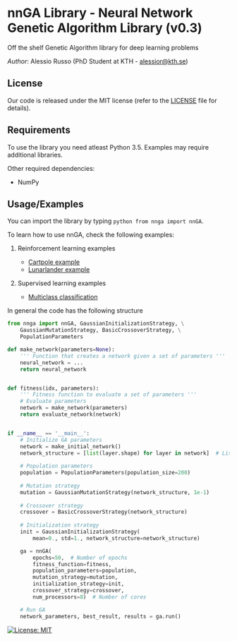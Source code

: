 # nnGA Library - Neural Network Genetic Algorithm Library (v0.3)

Off the shelf Genetic Algorithm library for deep learning problems

_Author_: Alessio Russo (PhD Student at KTH - alessior@kth.se)

## License
Our code is released under the MIT license (refer to the [LICENSE](https://github.com/rssalessio/PoisoningDataDrivenControl/blob/master/LICENSE) file for details).

## Requirements
To use the library you need atleast Python 3.5. Examples may require additional libraries.

Other required dependencies:
- NumPy

## Usage/Examples
You can import the library by typing ```python from nnga import nnGA```.

To learn how to use nnGA, check the following examples:

1. Reinforcement learning examples
    * [Cartpole example](https://github.com/rssalessio/nnGA/blob/master/examples/example_rl_pytorch_cartpole.py)
    * [Lunarlander example](https://github.com/rssalessio/nnGA/blob/master/examples/example_rl_pytorch_lunarlander.py)

2. Supervised learning examples
    * [Multiclass classification](https://github.com/rssalessio/nnGA/blob/master/examples/example_multiclass_classification.py)

In general the code has the following structure
```python
from nnga import nnGA, GaussianInitializationStrategy, \
    GaussianMutationStrategy, BasicCrossoverStrategy, \
    PopulationParameters

def make_network(parameters=None):
    ''' Function that creates a network given a set of parameters '''
    neural_network = ...
    return neural_network


def fitness(idx, parameters):
    ''' Fitness function to evaluate a set of parameters '''
    # Evaluate parameters
    network = make_network(parameters)
    return evaluate_network(network)


if __name__ == '__main__':
    # Initialize GA parameters
    network = make_initial_network()
    network_structure = [list(layer.shape) for layer in network]  # List of tuples, containing the shape of each layer
    
    # Population parameters
    population = PopulationParameters(population_size=200)
    
    # Mutation strategy
    mutation = GaussianMutationStrategy(network_structure, 1e-1)
    
    # Crossover strategy
    crossover = BasicCrossoverStrategy(network_structure)
    
    # Initialization strategy
    init = GaussianInitializationStrategy(
        mean=0., std=1., network_structure=network_structure)

    ga = nnGA(
        epochs=50,  # Number of epochs
        fitness_function=fitness,
        population_parameters=population,
        mutation_strategy=mutation,
        initialization_strategy=init,
        crossover_strategy=crossover,
        num_processors=8)  # Number of cores

    # Run GA
    network_parameters, best_result, results = ga.run()

```

[![License: MIT](https://img.shields.io/badge/License-MIT-yellow.svg)](https://opensource.org/licenses/MIT)
